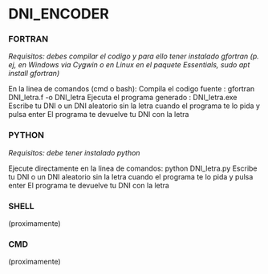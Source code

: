 # DNI_ENCODER

### FORTRAN
*Requisitos: debes compilar el codigo y para ello tener instalado gfortran (p. ej, en Windows via Cygwin o en Linux en el paquete Essentials, sudo apt install gfortran)*

En la linea de comandos (cmd o bash):
Compila el codigo fuente          : gfortran DNI_letra.f -o DNI_letra
Ejecuta el programa generado      : DNI_letra.exe
Escribe tu DNI o un DNI aleatorio sin la letra cuando el programa te lo pida y pulsa enter
El programa te devuelve tu DNI con la letra

### PYTHON
*Requisitos: debe tener instalado python*

Ejecute directamente en la linea de comandos:
python DNI_letra.py
Escribe tu DNI o un DNI aleatorio sin la letra cuando el programa te lo pida y pulsa enter
El programa te devuelve tu DNI con la letra

### SHELL
(proximamente)

### CMD
(proximamente)


